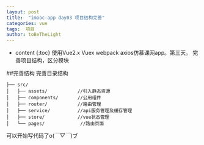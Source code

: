 ```yaml
---
layout: post
title:  "imooc-app day03 项目结构完善"
categories: vue
tags:  项目
author: toBeTheLight
---
```


* content
{:toc}
使用Vue2.x Vuex webpack axios仿慕课网app。第三天。
完善项目结构，区分模块




##完善结构
完善目录结构
```
├── src/
│   ├── assets/           //引入静态资源      
│   ├── components/       //公用组件
│   ├── router/           //路由管理
│   ├── service/          //api服务管理及缓存管理
│   ├── store/            //vue状态管理
│   └── pages/             //路由页面
```
可以开始写代码了o(*￣▽￣*)ブ
